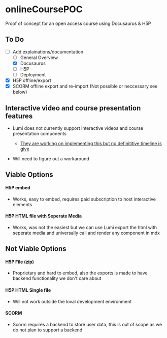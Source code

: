 # onlineCoursePOC

Proof of concept for an open access course using Docusaurus &amp; H5P

## To Do

- [ ] Add explainations/documentation
    - [ ] General Overview
    - [x] Docusaurus
    - [ ] H5P
    - [ ] Deployment
- [x] H5P offline/export
- [x] SCORM offline export and re-import (Not possible or neccessary see below)

## Interactive video and course presentation features

- Lumi does not currently support interactive videos and course presentation components
    - [They are working on implementing this but no definititive timeline is give](https://help.lumi.education/en/articles/9506738-interactive-videos-and-course-presentations-not-found)

- Will need to figure out a workaround

## Viable Options

#### H5P embed
- Works, easy to embed, requires paid subscription to host interactive elements

#### H5P HTML file with Seperate Media 
- Works, was not the easiest but we can use Lumi export the html with seperate media and universally call and render any component in mdx

## Not Viable Options

#### H5P File (zip)
- Proprietary and hard to embed, also the exports is made to have backend functionality we don't care about 

#### H5P HTML Single file
- Will not work outside the loval development environment

#### SCORM
- Scorm requires a backend to store user data, this is out of scope as we do not plan to support a backend